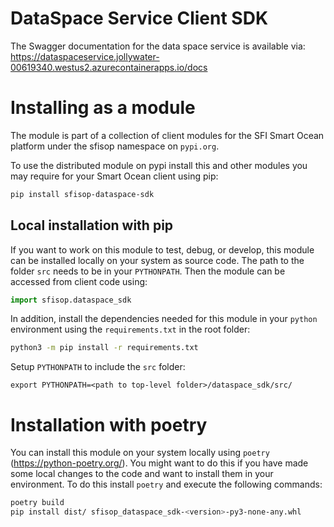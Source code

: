 # DataSpace Service Client SDK

The Swagger documentation for the data space service is available via: https://dataspaceservice.jollywater-00619340.westus2.azurecontainerapps.io/docs

# Installing as a module

The module is part of a collection of client modules for the SFI Smart Ocean platform under the sfisop namespace on ``pypi.org``.

To use the distributed module on pypi install this and other modules you may require for your Smart Ocean client
using pip:

```bash
pip install sfisop-dataspace-sdk
```

## Local installation with pip

If you want to work on this module to test, debug, or develop, this module can be
installed locally on your system as source code. The path to the folder ``src`` needs to be in 
your `PYTHONPATH`. Then the module can be accessed from client code using:

```python
import sfisop.dataspace_sdk
```

In addition, install the dependencies needed for this module in your ``python`` environment using the
``requirements.txt`` in the root folder:


```bash 
python3 -m pip install -r requirements.txt
```

Setup `PYTHONPATH` to include the ``src`` folder:

```
export PYTHONPATH=<path to top-level folder>/dataspace_sdk/src/
```

# Installation with poetry

You can install this module on your system locally using ``poetry`` (https://python-poetry.org/). You might want to do
this if you have made some local changes to the code and want to install them in your environment.
To do this install ``poetry`` and execute the following commands:

```bash
poetry build
pip install dist/ sfisop_dataspace_sdk-<version>-py3-none-any.whl
```
